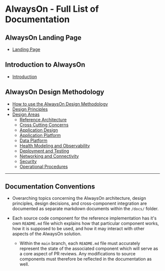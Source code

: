 # AlwaysOn - Full List of Documentation

## AlwaysOn Landing Page

- [Landing Page](/README.md)

## Introduction to AlwaysOn

- [Introduction](./introduction/README.md)

## AlwaysOn Design Methodology

- [How to use the AlwaysOn Design Methodology](./design-methodology/README.md)
- [Design Principles](./design-methodology/Principles.md)
- [Design Areas](./design-methodology/Design-Areas.md)
  - [Reference Architecture](./design-methodology/Design-Areas.md#reference-architecture)
  - [Cross Cutting Concerns](./design-methodology/Design-Areas.md#cross-cutting-concerns)
  - [Application Design](./design-methodology/App-Design.md)
  - [Application Platform](./design-methodology/App-Platform.md)
  - [Data Platform](./design-design-methodology/Data-Platform.md)
  - [Health Modeling and Observability](./design-design-methodology/Health-Modeling.md)
  - [Deployment and Testing](./design-design-methodology/Deployment-Testing.md)
  - [Networking and Connectivity](./design-design-methodology/Networking.md)
  - [Security](./design-design-methodology/Security.md)
  - [Operational Procedures](./design-methodology/Operational-Procedures.md)

---

## Documentation Conventions

- Overarching topics concerning the AlwaysOn architecture, design principles, design decisions, and cross-component integration are documented as separate markdown documents within the `/docs/` folder.

- Each source code component for the reference implementation has it's own `README.md` file which explains how that particular component works, how it is supposed to be used, and how it may interact with other aspects of the AlwaysOn solution.
  - Within the `main` branch, each `README.md` file must accurately represent the state of the associated component which will serve as a core aspect of PR reviews. Any modifications to source components must therefore be reflected in the documentation as well.
